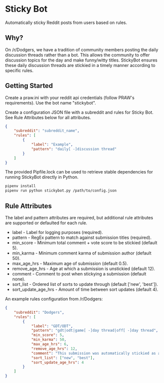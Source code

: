 # Sticky Bot

Automatically sticky Reddit posts from users based on rules.

## Why?

On /r/Dodgers, we have a tradition of community members posting the daily discussion threads rather than a bot. This allows the community to offer discussion topics for the day and make funny/witty titles. StickyBot ensures these daily discussion threads are stickied in a timely manner according to specific rules.

## Getting Started

Create a praw.ini with your reddit api credentials (follow PRAW's requirements). Use the bot name "stickybot".

Create a configuration JSON file with a subreddit and rules for Sticky Bot. See Rule Attributes below for all attributes.

```json
{
    "subreddit": "subreddit_name",
    "rules": [
        {
            "label": "Example",
            "pattern": "daily[ -]discussion thread"
        }
    ]
}
```

The provided Pipfile.lock can be used to retrieve stable dependencies for running StickyBot directly in Python.

```bash
pipenv install
pipenv run python stickybot.py /path/to/config.json
```

## Rule Attributes

The label and pattern attributes are required, but additional rule attributes are supported or defaulted for each rule.

* label - Label for logging purposes (required).
* pattern - RegEx pattern to match against submission titles (required).
* min_score - Minimum total comment + vote score to be stickied (default 5).
* min_karma - Minimum comment karma of submission author (default 50).
* max_age_hrs - Maximum age of submission (default 0.5).
* remove_age_hrs - Age at which a submission is unstickied (default 12).
* comment - Comment to post when stickying a submission (default none).
* sort_list - Ordered list of sorts to update through (default ['new', 'best']).
* sort_update_age_hrs - Amount of time between sort updates (default 4).

An example rules configuration from /r/Dodgers:
```json
{
    "subreddit": "Dodgers",
    "rules": [
        {
            "label": "GDT/ODT",
            "pattern": "gdt|odt|game[ -]day thread|off[ -]day thread",
            "min_score": 5,
            "min_karma": 50,
            "max_age_hrs": 6,
            "remove_age_hrs": 12,
            "comment": "This submission was automatically stickied as a Game Day or Off-Day Thread.",
            "sort_list": ["new", "best"],
            "sort_update_age_hrs": 4
        }
    ]
}
```
